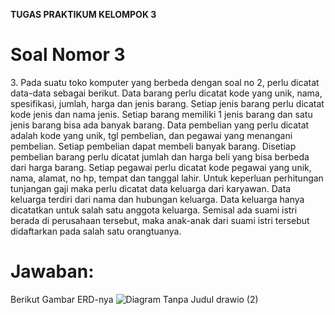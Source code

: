 **TUGAS PRAKTIKUM KELOMPOK 3**

# Soal Nomor 3
3. Pada suatu toko komputer yang berbeda dengan soal no 2, perlu dicatat data-data sebagai berikut. Data barang perlu dicatat kode yang unik, nama, spesifikasi, jumlah, harga dan jenis barang. Setiap jenis barang perlu dicatat kode jenis dan nama jenis. Setiap barang memiliki 1 jenis barang dan satu jenis barang bisa ada banyak barang. Data pembelian yang perlu dicatat adalah kode yang unik, tgl pembelian, dan pegawai yang menangani pembelian. Setiap pembelian dapat membeli banyak barang. Disetiap pembelian barang perlu dicatat jumlah dan harga beli yang bisa berbeda dari harga barang. Setiap pegawai perlu dicatat kode pegawai yang unik, nama, alamat, no hp, tempat dan tanggal lahir. Untuk keperluan perhitungan tunjangan gaji maka perlu dicatat data keluarga dari karyawan. Data keluarga terdiri dari nama dan hubungan keluarga. Data keluarga hanya dicatatkan untuk salah satu anggota keluarga. Semisal ada suami istri berada di perusahaan tersebut, maka anak-anak dari suami istri tersebut didaftarkan pada salah satu orangtuanya.

# Jawaban:
Berikut Gambar ERD-nya
![Diagram Tanpa Judul drawio (2)](https://github.com/sitimilana/learn-database-phpmyadmin/assets/160199567/7889e0d2-3e5b-4acf-8039-aa527f408755)
